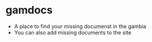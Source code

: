 # gamdocs
- A place to find your missing documenst in the gambia
- You can also add missing documents to the site
